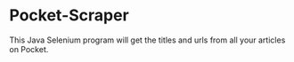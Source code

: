 # Pocket-Scraper
This Java Selenium program will get the titles and urls from all your articles on Pocket. 
